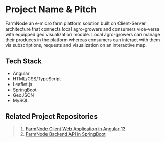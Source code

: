 # Project Name & Pitch

FarmNode an e-micro farm platform solution built on Client-Server architecture that connects local agro-growers and consumers vice-versa with equipped geo visualization module. Local agro-growers can manage their produces in the platform whereas consumers can interact with them via subscriptions, requests and visualization on an interactive map.

## Tech Stack

* Angular
* HTML/CSS/TypeScript
* Leaflet.js
* SpringBoot
* GeoJSON
* MySQL

## Related Project Repositories

> 1. [FarmNode Client Web Application in Angular 13](https://github.com/jabshalomchris/farmnode-client)
> 1. [FarmNode Backend API in SpringBoot](https://github.com/jabshalomchris/farmnode-backend)
